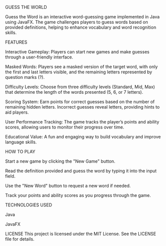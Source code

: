 GUESS THE WORLD

Guess the Word is an interactive word-guessing game implemented in Java using JavaFX. The game challenges players to guess words based on provided definitions, helping to enhance vocabulary and word recognition skills.

FEATURES

Interactive Gameplay: Players can start new games and make guesses through a user-friendly interface.

Masked Words: Players see a masked version of the target word, with only the first and last letters visible, and the remaining letters represented by question marks (?).

Difficulty Levels: Choose from three difficulty levels (Standard, Mid, Max) that determine the length of the words presented (5, 6, or 7 letters).

Scoring System: Earn points for correct guesses based on the number of remaining hidden letters. Incorrect guesses reveal letters, providing hints to aid players.

User Performance Tracking: The game tracks the player’s points and ability scores, allowing users to monitor their progress over time.

Educational Value: A fun and engaging way to build vocabulary and improve language skills.

HOW TO PLAY

Start a new game by clicking the "New Game" button.

Read the definition provided and guess the word by typing it into the input field.

Use the "New Word" button to request a new word if needed.

Track your points and ability scores as you progress through the game.

TECHNOLOGIES USED

Java

JavaFX

LICENSE
This project is licensed under the MIT License. See the LICENSE file for details.
